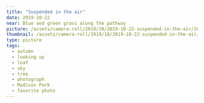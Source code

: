 ```yaml
---
title: "Suspended in the air"
date: 2019-10-22
near: Blue and green grass along the pathway
picture: /assets/camera-roll/2019/10/2019-10-22-suspended-in-the-air/20191022_192920614_iOS.jpg
thumbnail: /assets/camera-roll/2019/10/2019-10-22-suspended-in-the-air/20191022_192920614_iOS-thumbnail.jpg
type: picture
tags:
  - autumn
  - looking up
  - leaf
  - sky
  - tree
  - photograph  
  - Madison Park
  - favorite photo
---
```

